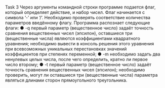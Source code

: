 Task 3
Через аргументы командной строки программе подается флаг, который определяет
действие, и набор чисел. Флаг начинается с символа ‘-’ или ‘/’. Необходимо проверять
соответствие количества параметров введённому флагу. Программа распознает
следующие флаги:
● -q первый параметр (вещественное число) задаёт точность сравнения
вещественных чисел (эпсилон), оставшиеся три (вещественные числа) являются
коэффициентами квадратного уравнения; необходимо вывести в консоль решения
этого уравнения при всевозможных уникальных перестановках значений
коэффициентов при степенях переменной;
● -m необходимо задать два ненулевых целых числа, после чего определить, кратно
ли первое число второму;
● -t первый параметр (вещественное число) задаёт точность сравнения вещественных
чисел (эпсилон); необходимо проверить, могут ли оставшиеся три (вещественные
числа) параметра являться длинами сторон прямоугольного треугольника.